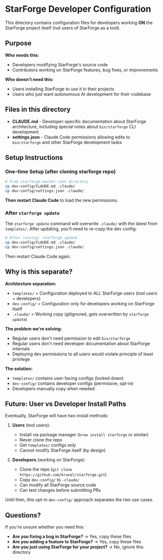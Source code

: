 # StarForge Developer Configuration

This directory contains configuration files for developers working **ON** the StarForge project itself (not users of StarForge as a tool).

## Purpose

**Who needs this:**
- Developers modifying StarForge's source code
- Contributors working on StarForge features, bug fixes, or improvements

**Who doesn't need this:**
- Users installing StarForge to use it in their projects
- Users who just want autonomous AI development for their codebase

## Files in this directory

- **CLAUDE.md** - Developer-specific documentation about StarForge architecture, including special notes about `bin/starforge` CLI development
- **settings.json** - Claude Code permissions allowing edits to `bin/starforge` and other StarForge development tasks

## Setup Instructions

### One-time Setup (after cloning starforge repo)

```bash
# From starforge-master root directory
cp dev-config/CLAUDE.md .claude/
cp dev-config/settings.json .claude/
```

**Then restart Claude Code** to load the new permissions.

### After `starforge update`

The `starforge update` command will overwrite `.claude/` with the latest from `templates/`. After updating, you'll need to re-copy the dev config:

```bash
# After running: starforge update
cp dev-config/CLAUDE.md .claude/
cp dev-config/settings.json .claude/
```

Then restart Claude Code again.

## Why is this separate?

**Architecture separation:**
- `templates/` = Configuration deployed to ALL StarForge users (tool users + developers)
- `dev-config/` = Configuration only for developers working on StarForge itself
- `.claude/` = Working copy (gitignored, gets overwritten by `starforge update`)

**The problem we're solving:**
- Regular users don't need permission to edit `bin/starforge`
- Regular users don't need developer documentation about StarForge internals
- Deploying dev permissions to all users would violate principle of least privilege

**The solution:**
- `templates/` contains user-facing configs (locked down)
- `dev-config/` contains developer configs (permissive, opt-in)
- Developers manually copy when needed

## Future: User vs Developer Install Paths

Eventually, StarForge will have two install methods:

1. **Users** (tool users):
   - Install via package manager (`brew install starforge` or similar)
   - Never clone the repo
   - Get `templates/` configs only
   - Cannot modify StarForge itself (by design)

2. **Developers** (working on StarForge):
   - Clone the repo (`git clone https://github.com/krunal/starforge.git`)
   - Copy `dev-config/` to `.claude/`
   - Can modify all StarForge source code
   - Can test changes before submitting PRs

Until then, this opt-in `dev-config/` approach separates the two use cases.

## Questions?

If you're unsure whether you need this:
- **Are you fixing a bug in StarForge?** → Yes, copy these files
- **Are you adding a feature to StarForge?** → Yes, copy these files
- **Are you just using StarForge for your project?** → No, ignore this directory
